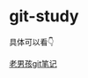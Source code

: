 # git-study

具体可以看👇

[老男孩git笔记](https://github.com/Drxsmile/git-study/blob/master/git%E7%AC%94%E8%AE%B0.pdf)
